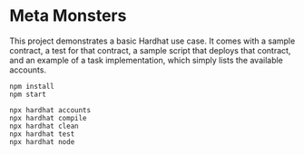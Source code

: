# Meta Monsters

This project demonstrates a basic Hardhat use case. It comes with a sample contract, a test for that contract, a sample script that deploys that contract, and an example of a task implementation, which simply lists the available accounts.


```
npm install
npm start

npx hardhat accounts
npx hardhat compile
npx hardhat clean
npx hardhat test
npx hardhat node
```